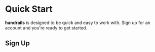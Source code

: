 # Quick Start

**handrails** is designed to be quick and easy to work with. Sign up for an account and you're ready to get started.

## Sign Up
